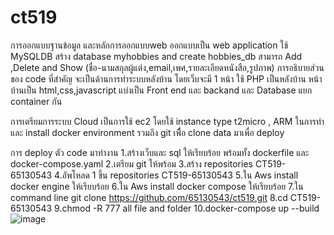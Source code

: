 # ct519
การออกแบบฐานข้อมูล และหลักการออกแบบweb ออกแบบเป็น web application ใช้ MySQLDB สร้าง database myhobbies and create hobbies_db  สามารถ Add ,Delete and Show (ชื่อ-นามสกุลผู้แต่ง,email,เพศ,รายละเอียดหนังสือ,รูปภาพ) การอธิบายส่วนของ code ที่สำคัญ จะเป็นด้านการทำระบบหลังบ้าน โดยเว็บจะมี 1 หน้า ใช้ PHP เป็นหลังบ้าน หน้าบ้านเป็น html,css,javascript แบ่งเป็น Front end และ backand และ Database แยก container กัน

การเตรียมการระบบ Cloud เป็นการใช้ ec2 โดยใช้ instance type t2micro , ARM ในการทำ และ install docker environment รวมถึง git เพืื่อ clone data มาเพื่อ deploy

การ deploy ตัว code มาทำงาน 1.สร้างเว็บและ sql ให้เรียบร้อย พร้อมทั้ง dockerfile และ docker-compose.yaml 2.เตรียม git ให้พร้อม 3.สร้าง repositories CT519-65130543 4.อัพโหลด 1 ขึ้น repositories CT519-65130543 5.ใน Aws install docker engine ให้เรียบร้อย 6.ใน Aws install docker compose ให้เรียบร้อย 7.ใน command line git clone https://github.com/65130543/ct519.git 8.cd CT519-65130543 9.chmod -R 777 all file and folder 10.docker-compose up --build
![image](https://github.com/65130543/ct519/assets/141551144/59277624-a093-40ed-93eb-eb835f8eae1b)
